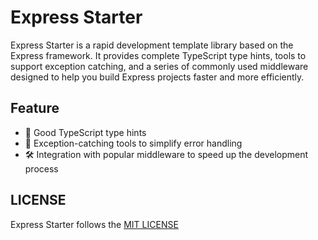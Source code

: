 # Express Starter

Express Starter is a rapid development template library based on the Express framework. It provides complete TypeScript type hints, tools to support exception catching, and a series of commonly used middleware designed to help you build Express projects faster and more efficiently.

## Feature
- 🌈 Good TypeScript type hints
- 🎯 Exception-catching tools to simplify error handling
- 🛠 Integration with popular middleware to speed up the development process

## LICENSE

Express Starter follows the [MIT LICENSE](./LICENSE)

